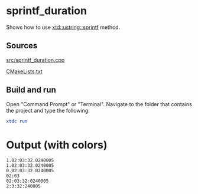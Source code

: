 # sprintf_duration

Shows how to use [xtd::ustring::sprintf](https://gammasoft71.github.io/xtd/reference_guides/latest/group__format__parse.html#ga0c65606fb81f84e4d9ea43002114d8de) method.

## Sources

[src/sprintf_duration.cpp](src/sprintf_duration.cpp)

[CMakeLists.txt](CMakeLists.txt)

## Build and run

Open "Command Prompt" or "Terminal". Navigate to the folder that contains the project and type the following:

```cmake
xtdc run
```

# Output (with colors)

```
1.02:03:32.0240005
1.02:03:32.0240005
0.02:03:32.0240005
02:03
02:03:32:0240005
2:3:32:240005
```

